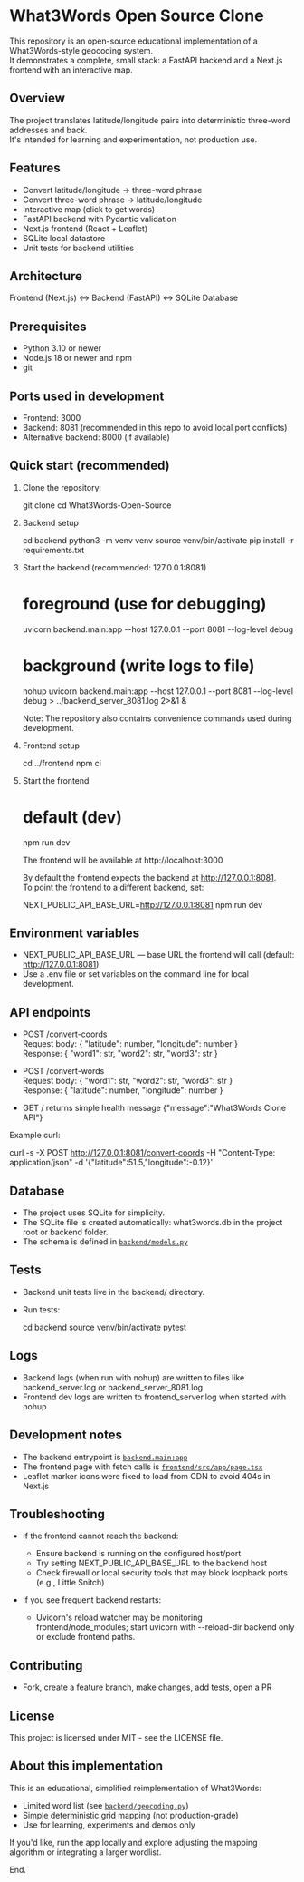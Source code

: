 # What3Words Open Source Clone

This repository is an open-source educational implementation of a What3Words-style geocoding system.  
It demonstrates a complete, small stack: a FastAPI backend and a Next.js frontend with an interactive map.

## Overview

The project translates latitude/longitude pairs into deterministic three-word addresses and back.  
It's intended for learning and experimentation, not production use.

## Features

- Convert latitude/longitude -> three-word phrase
- Convert three-word phrase -> latitude/longitude
- Interactive map (click to get words)
- FastAPI backend with Pydantic validation
- Next.js frontend (React + Leaflet)
- SQLite local datastore
- Unit tests for backend utilities

## Architecture

Frontend (Next.js) <-> Backend (FastAPI) <-> SQLite Database

## Prerequisites

- Python 3.10 or newer
- Node.js 18 or newer and npm
- git

## Ports used in development

- Frontend: 3000  
- Backend: 8081 (recommended in this repo to avoid local port conflicts)  
- Alternative backend: 8000 (if available)

## Quick start (recommended)

1. Clone the repository:

   git clone <repo-url>
   cd What3Words-Open-Source

2. Backend setup

   cd backend
   python3 -m venv venv
   source venv/bin/activate
   pip install -r requirements.txt

3. Start the backend (recommended: 127.0.0.1:8081)

   # foreground (use for debugging)
   uvicorn backend.main:app --host 127.0.0.1 --port 8081 --log-level debug

   # background (write logs to file)
   nohup uvicorn backend.main:app --host 127.0.0.1 --port 8081 --log-level debug > ../backend_server_8081.log 2>&1 &

   Note: The repository also contains convenience commands used during development.

4. Frontend setup

   cd ../frontend
   npm ci

5. Start the frontend

   # default (dev)
   npm run dev

   The frontend will be available at http://localhost:3000

   By default the frontend expects the backend at http://127.0.0.1:8081.  
   To point the frontend to a different backend, set:

   NEXT_PUBLIC_API_BASE_URL=http://127.0.0.1:8081 npm run dev

## Environment variables

- NEXT_PUBLIC_API_BASE_URL — base URL the frontend will call (default: http://127.0.0.1:8081)  
- Use a .env file or set variables on the command line for local development.

## API endpoints

- POST /convert-coords  
  Request body: { "latitude": number, "longitude": number }  
  Response: { "word1": str, "word2": str, "word3": str }

- POST /convert-words  
  Request body: { "word1": str, "word2": str, "word3": str }  
  Response: { "latitude": number, "longitude": number }

- GET / returns simple health message {"message":"What3Words Clone API"}

Example curl:

curl -s -X POST http://127.0.0.1:8081/convert-coords -H "Content-Type: application/json" -d '{"latitude":51.5,"longitude":-0.12}'

## Database

- The project uses SQLite for simplicity.
- The SQLite file is created automatically: what3words.db in the project root or backend folder.
- The schema is defined in [`backend/models.py`](backend/models.py:1)

## Tests

- Backend unit tests live in the backend/ directory.
- Run tests:

   cd backend
   source venv/bin/activate
   pytest

## Logs

- Backend logs (when run with nohup) are written to files like backend_server.log or backend_server_8081.log
- Frontend dev logs are written to frontend_server.log when started with nohup

## Development notes

- The backend entrypoint is [`backend.main:app`](backend/main.py:1)
- The frontend page with fetch calls is [`frontend/src/app/page.tsx`](frontend/src/app/page.tsx:1)
- Leaflet marker icons were fixed to load from CDN to avoid 404s in Next.js

## Troubleshooting

- If the frontend cannot reach the backend:
  - Ensure backend is running on the configured host/port
  - Try setting NEXT_PUBLIC_API_BASE_URL to the backend host
  - Check firewall or local security tools that may block loopback ports (e.g., Little Snitch)

- If you see frequent backend restarts:
  - Uvicorn's reload watcher may be monitoring frontend/node_modules; start uvicorn with --reload-dir backend only or exclude frontend paths.

## Contributing

- Fork, create a feature branch, make changes, add tests, open a PR

## License

This project is licensed under MIT - see the LICENSE file.

## About this implementation

This is an educational, simplified reimplementation of What3Words:
- Limited word list (see [`backend/geocoding.py`](backend/geocoding.py:1))
- Simple deterministic grid mapping (not production-grade)
- Use for learning, experiments and demos only

If you'd like, run the app locally and explore adjusting the mapping algorithm or integrating a larger wordlist.

End.